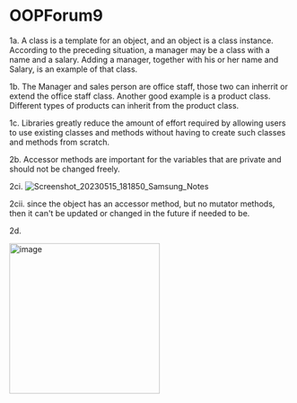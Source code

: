 # OOPForum9
1a. A class is a template for an object, and an object is a class instance. According to the preceding situation, a manager may be a class with a name and a salary. Adding a manager, together with his or her name and Salary, is an example of that class. 

1b. The Manager and sales person are office staff, those two can inherrit or extend the office staff class.
Another good example is a product class. Different types of products can inherit from the product class.

1c. Libraries greatly reduce the amount of effort required by allowing users to use existing classes and methods without having to create such classes and methods from scratch.   

2b. Accessor methods are important for the variables that are private and should not be changed freely.

2ci.
![Screenshot_20230515_181850_Samsung_Notes](https://github.com/EMIRBEN001/OOPForum9/assets/114371873/ecbe2588-9da0-4f21-a711-16c61ba83bc5)

2cii. since the object has an accessor method, but no mutator methods, then it can't be updated or changed in the future if needed to be.

2d.

<img width="268" alt="image" src="https://github.com/EMIRBEN001/OOPForum9/assets/114371873/11b395e1-5aec-4038-83ca-30de9fcf5946">


